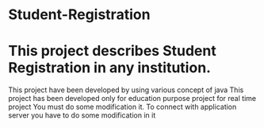 # Student-Registration
# This project describes Student Registration in any institution.
This project have been developed by using various concept of java
This project has been developed only for education purpose project for real time project You must do some modification it.
To connect with application server you have to do some modification in it
